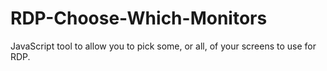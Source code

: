 # RDP-Choose-Which-Monitors
JavaScript tool to allow you to pick some, or all, of your screens to use for RDP.
